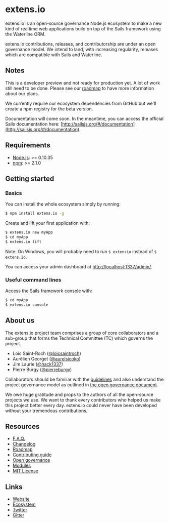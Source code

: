 # extens.io

extens.io is an open-source governance Node.js ecosystem to make a new kind of realtime web applications build on top of the Sails framework using the Waterline ORM.

extens.io contributions, releases, and contributorship are under an open governance model. We intend to land, with increasing regularity, releases which are compatible with Sails and Waterline.


## Notes

This is a developer preview and not ready for production yet. A lot of work still need to be done. Please see our [roadmap](ROADMAP.md) to have more information about our plans.

We currently require our ecosystem dependencies from GitHub but we'll create a npm registry for the beta version.

Documentation will come soon. In the meantime, you can access the official Sails documentation here: [http://sailsjs.org/#/documentation](http://sailsjs.org/#/documentation).


## Requirements

- [Node.js](http://nodejs.org/): >= 0.10.35
- [npm](https://www.npmjs.com/): >= 2.1.0


## Getting started

### Basics

You can install the whole ecosystem simply by running:

```bash
$ npm install extens.io -g
```

Create and lift your first application with:

```bash
$ extens.io new myApp
$ cd myApp
$ extens.io lift
```

Note: On Windows, you will probably need to run `$ extensio` instead of `$ extens.io`.

You can access your admin dashboard at [http://localhost:1337/admin/](http://localhost:1337/admin/).


### Useful command lines

Access the Sails framework console with:

```bash
$ cd myApp
$ extens.io console
```


## About us

The extens.io project team comprises a group of core collaborators and a sub-group that forms the Technical Committee (TC) which governs the project.

- Loïc Saint-Roch ([@loicsaintroch](https://github.com/loicsaintroch))
- Aurélien Georget ([@aurelsicoko](https://github.com/aurelsicoko))
- Jim Laurie ([@hack1337](https://github.com/hack1337))
- Pierre Burgy ([@pierreburgy](https://github.com/pierreburgy))

Collaborators should be familiar with the [guidelines](CONTRIBUTING.md) and also understand the project governance model as outlined in [the open governance document](GOVERNANCE.md).

We owe huge gratitude and props to the authors of all the open-source projects we use. We want to thank every contributors who helped us make this project better every day. extens.io could never have been developed without your tremendous contributions.


## Resources

- [F.A.Q.](FAQ.md)
- [Changelog](CHANGELOG.md)
- [Roadmap](ROADMAP.md)
- [Contributing guide](CONTRIBUTING.md)
- [Open governance](GOVERNANCE.md)
- [Modules](MODULES.md)
- [MIT License](LICENSE.md)


## Links

- [Website](http://extens.io/)
- [Ecosystem](https://github.com/extensdotio)
- [Twitter](https://twitter.com/extensdotio)
- [Gitter](https://gitter.im/extensdotio/extens.io)
